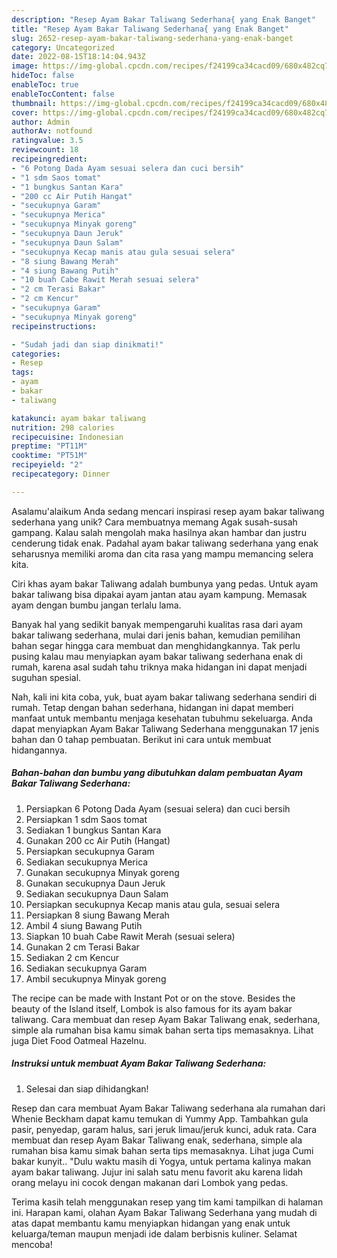 ```yaml
---
description: "Resep Ayam Bakar Taliwang Sederhana{ yang Enak Banget"
title: "Resep Ayam Bakar Taliwang Sederhana{ yang Enak Banget"
slug: 2652-resep-ayam-bakar-taliwang-sederhana-yang-enak-banget
category: Uncategorized
date: 2022-08-15T18:14:04.943Z
image: https://img-global.cpcdn.com/recipes/f24199ca34cacd09/680x482cq70/ayam-bakar-taliwang-sederhana-foto-resep-utama.jpg
hideToc: false
enableToc: true
enableTocContent: false
thumbnail: https://img-global.cpcdn.com/recipes/f24199ca34cacd09/680x482cq70/ayam-bakar-taliwang-sederhana-foto-resep-utama.jpg
cover: https://img-global.cpcdn.com/recipes/f24199ca34cacd09/680x482cq70/ayam-bakar-taliwang-sederhana-foto-resep-utama.jpg
author: Admin
authorAv: notfound
ratingvalue: 3.5
reviewcount: 18
recipeingredient:
- "6 Potong Dada Ayam sesuai selera dan cuci bersih"
- "1 sdm Saos tomat"
- "1 bungkus Santan Kara"
- "200 cc Air Putih Hangat"
- "secukupnya Garam"
- "secukupnya Merica"
- "secukupnya Minyak goreng"
- "secukupnya Daun Jeruk"
- "secukupnya Daun Salam"
- "secukupnya Kecap manis atau gula sesuai selera"
- "8 siung Bawang Merah"
- "4 siung Bawang Putih"
- "10 buah Cabe Rawit Merah sesuai selera"
- "2 cm Terasi Bakar"
- "2 cm Kencur"
- "secukupnya Garam"
- "secukupnya Minyak goreng"
recipeinstructions:

- "Sudah jadi dan siap dinikmati!"
categories:
- Resep
tags:
- ayam
- bakar
- taliwang

katakunci: ayam bakar taliwang 
nutrition: 298 calories
recipecuisine: Indonesian
preptime: "PT11M"
cooktime: "PT51M"
recipeyield: "2"
recipecategory: Dinner

---
```



Asalamu'alaikum Anda sedang mencari inspirasi resep ayam bakar taliwang sederhana yang unik? Cara membuatnya memang Agak susah-susah gampang. Kalau salah mengolah maka hasilnya akan hambar dan justru cenderung tidak enak. Padahal ayam bakar taliwang sederhana yang enak seharusnya memiliki aroma dan cita rasa yang mampu memancing selera kita.


Ciri khas ayam bakar Taliwang adalah bumbunya yang pedas. Untuk ayam bakar taliwang bisa dipakai ayam jantan atau ayam kampung. Memasak ayam dengan bumbu jangan terlalu lama.

Banyak hal yang sedikit banyak mempengaruhi kualitas rasa dari ayam bakar taliwang sederhana, mulai dari jenis bahan, kemudian pemilihan bahan segar hingga cara membuat dan menghidangkannya. Tak perlu pusing kalau mau menyiapkan ayam bakar taliwang sederhana enak di rumah, karena asal sudah tahu triknya maka hidangan ini dapat menjadi suguhan spesial.


Nah, kali ini kita coba, yuk, buat ayam bakar taliwang sederhana sendiri di rumah. Tetap dengan bahan sederhana, hidangan ini dapat memberi manfaat untuk membantu menjaga kesehatan tubuhmu sekeluarga. Anda dapat menyiapkan Ayam Bakar Taliwang Sederhana menggunakan 17 jenis bahan dan 0 tahap pembuatan. Berikut ini cara untuk membuat hidangannya.

<!--inarticleads1-->

##### Bahan-bahan dan bumbu yang dibutuhkan dalam pembuatan Ayam Bakar Taliwang Sederhana:

1. Persiapkan 6 Potong Dada Ayam (sesuai selera) dan cuci bersih
1. Persiapkan 1 sdm Saos tomat
1. Sediakan 1 bungkus Santan Kara
1. Gunakan 200 cc Air Putih (Hangat)
1. Persiapkan secukupnya Garam
1. Sediakan secukupnya Merica
1. Gunakan secukupnya Minyak goreng
1. Gunakan secukupnya Daun Jeruk
1. Sediakan secukupnya Daun Salam
1. Persiapkan secukupnya Kecap manis atau gula, sesuai selera
1. Persiapkan 8 siung Bawang Merah
1. Ambil 4 siung Bawang Putih
1. Siapkan 10 buah Cabe Rawit Merah (sesuai selera)
1. Gunakan 2 cm Terasi Bakar
1. Sediakan 2 cm Kencur
1. Sediakan secukupnya Garam
1. Ambil secukupnya Minyak goreng


The recipe can be made with Instant Pot or on the stove. Besides the beauty of the Island itself, Lombok is also famous for its ayam bakar taliwang. Cara membuat dan resep Ayam Bakar Taliwang enak, sederhana, simple ala rumahan bisa kamu simak bahan serta tips memasaknya. Lihat juga Diet Food Oatmeal Hazelnu. 

<!--inarticleads2-->

##### Instruksi untuk membuat Ayam Bakar Taliwang Sederhana:


1. Selesai dan siap dihidangkan!

Resep dan cara membuat Ayam Bakar Taliwang sederhana ala rumahan dari Whenie Beckham dapat kamu temukan di Yummy App. Tambahkan gula pasir, penyedap, garam halus, sari jeruk limau/jeruk kunci, aduk rata. Cara membuat dan resep Ayam Bakar Taliwang enak, sederhana, simple ala rumahan bisa kamu simak bahan serta tips memasaknya. Lihat juga Cumi bakar kunyit.. &#34;Dulu waktu masih di Yogya, untuk pertama kalinya makan ayam bakar taliwang. Jujur ini salah satu menu favorit aku karena lidah orang melayu ini cocok dengan makanan dari Lombok yang pedas. 

Terima kasih telah menggunakan resep yang tim kami tampilkan di halaman ini. Harapan kami, olahan Ayam Bakar Taliwang Sederhana yang mudah di atas dapat membantu kamu menyiapkan hidangan yang enak untuk keluarga/teman maupun menjadi ide dalam berbisnis kuliner. Selamat mencoba!
